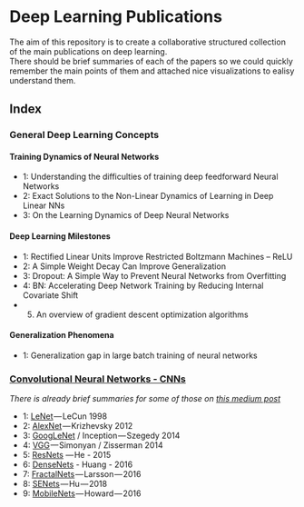 # Deep Learning Publications

The aim of this repository is to create a collaborative structured collection of the main publications on deep learning.  
There should be brief summaries of each of the papers so we could quickly remember the main points of them and attached nice visualizations to ealisy understand them.  

## Index

### General Deep Learning Concepts    

#### Training Dynamics of Neural Networks

- 1:	Understanding the difficulties of training deep feedforward Neural Networks  
- 2:	Exact Solutions to the Non-Linear Dynamics of Learning in Deep Linear NNs
- 3:	On the Learning Dynamics of Deep Neural Networks

#### Deep Learning Milestones
- 1:	Rectified Linear Units Improve Restricted Boltzmann Machines – ReLU
- 2:	A Simple Weight Decay Can Improve Generalization
- 3:	Dropout: A Simple Way to Prevent Neural Networks from Overfitting
- 4:	BN: Accelerating Deep Network Training by Reducing Internal Covariate Shift
- 5.	An overview of gradient descent optimization algorithms

#### Generalization Phenomena
- 1:	Generalization gap in large batch training of neural networks
 

### [Convolutional Neural Networks - CNNs][cnns]

*There is already brief summaries for some of those on [this medium post][medium]*

- 1: [LeNet][lenet] — LeCun 1998 
- 2: [AlexNet][alexnet] — Krizhevsky 2012 
- 3: [GoogLeNet][googlenet] / Inception — Szegedy 2014
- 4: [VGG][vgg] — Simonyan / Zisserman 2014 
- 5: [ResNets][resnet] — He - 2015
- 6: [DenseNets][densenets] - Huang - 2016 
- 7: [FractalNets][fractalnets] — Larsson — 2016
- 8: [SENets][senets] — Hu — 2018 
- 9: [MobileNets][mobilenets] — Howard — 2016 


[medium]: https://towardsdatascience.com/deep-convolutional-neural-networks-ccf96f830178
[cnns]: https://github.com/Udacity-PyTorchChallenge-Students-Group/Deep_Learning_Publication/blob/master/CNNs

[lenet]: http://yann.lecun.com/exdb/publis/pdf/lecun-98.pdf
[alexnet]: http://papers.nips.cc/paper/4824-imagenet-classification-with-deep-convolutional-neural-networks.pdf
[googlenet]: https://arxiv.org/pdf/1409.4842.pdf
[vgg]: https://arxiv.org/pdf/1409.1556v6.pdf
[resnet]: https://arxiv.org/pdf/1512.03385.pdf 
[densenets]: https://arxiv.org/pdf/1608.06993.pdf  
[fractalnets]: https://arxiv.org/pdf/1605.07648.pdf  
[senets]: https://arxiv.org/pdf/1709.01507.pdf  
[mobilenets]: https://arxiv.org/pdf/1704.04861.pdf  
